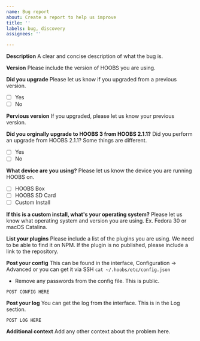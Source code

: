 ```yaml
---
name: Bug report
about: Create a report to help us improve
title: ''
labels: bug, discovery
assignees: ''

---
```


**Description**
A clear and concise description of what the bug is.

**Version**
Please include the version of HOOBS you are using.

**Did you upgrade**
Please let us know if you upgraded from a previous version.
- [ ] Yes
- [ ] No

**Pervious version**
If you upgraded, please let us know your previous version.

**Did you orginally upgrade to HOOBS 3 from HOOBS 2.1.1?**
Did you perform an upgrade from HOOBS 2.1.1? Some things are different.
- [ ] Yes
- [ ] No

**What device are you using?**
Please let us know the device you are running HOOBS on.
- [ ] HOOBS Box
- [ ] HOOBS SD Card
- [ ] Custom Install

**If this is a custom install, what's your operating system?**
Please let us know what operating system and version you are using. Ex. Fedora 30 or macOS Catalina.

**List your plugins**
Please include a list of the plugins you are using. We need to be able to find it on NPM. If the plugin is no published, please include a link to the repository.

**Post your config**
This can be found in the interface, Configuration -> Advanced or you can get it via SSH `cat ~/.hoobs/etc/config.json`

* Remove any passwords from the config file. This is public.

```
POST CONFIG HERE
```

**Post your log**
You can get the log from the interface. This is in the Log section.

```
POST LOG HERE
```

**Additional context**
Add any other context about the problem here.
